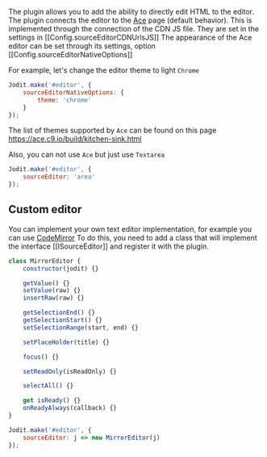 The plugin allows you to add the ability to directly edit HTML to the editor.
The plugin connects the editor to the [Ace](https://ace.c9.io/) page (default behavior).
This is implemented through the connection of the CDN JS file. They are set in the settings in [[Config.sourceEditorCDNUrlsJS]]
The appearance of the Ace editor can be set through its settings, option [[Config.sourceEditorNativeOptions]]

For example, let's change the editor theme to light `Chrome`

```js
Jodit.make('#editor', {
	sourceEditorNativeOptions: {
		theme: 'chrome'
	}
});
```

The list of themes supported by `Ace` can be found on this page https://ace.c9.io/build/kitchen-sink.html

Also, you can not use `Ace` but just use `Textarea`

```js
Jodit.make('#editor', {
	sourceEditor: 'area'
});
```

## Custom editor

You can implement your own text editor implementation, for example you can use [CodeMirror](https://codemirror.net/)
To do this, you need to add a class that will implement the interface [[ISourceEditor]] and register it with the plugin.

```js
class MirrorEditor {
	constructor(jodit) {}

	getValue() {}
	setValue(raw) {}
	insertRaw(raw) {}

	getSelectionEnd() {}
	getSelectionStart() {}
	setSelectionRange(start, end) {}

	setPlaceHolder(title) {}

	focus() {}

	setReadOnly(isReadOnly) {}

	selectAll() {}

	get isReady() {}
	onReadyAlways(callback) {}
}

Jodit.make('#editor', {
	sourceEditor: j => new MirrorEditor(j)
});
```
